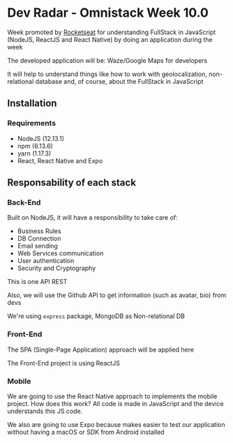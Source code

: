 # Dev Radar - Omnistack Week 10.0

Week promoted by [Rocketseat](https://rocketseat.com.br/) for understanding FullStack in JavaScript (NodeJS, ReactJS and React Native) by doing an application during the week

The developed application will be: Waze/Google Maps for developers

It will help to understand things like how to work with geolocalization, non-relational database and, of course, about the FullStack in JavaScript

## Installation

### Requirements

* NodeJS (12.13.1)
* npm (6.13.6)
* yarn (1.17.3)
* React, React Native and Expo

## Responsability of each stack

### Back-End

Built on NodeJS, it will have a responsibility to take care of:

* Business Rules
* DB Connection
* Email sending
* Web Services communication
* User authentication
* Security and Cryptography

This is one API REST

Also, we will use the Github API to get information (such as avatar, bio) from devs

We're using `express` package, MongoDB as Non-relational DB

### Front-End

The SPA (Single-Page Application) approach will be applied here

The Front-End project is using ReactJS

### Mobile

We are going to use the React Native approach to implements the mobile project. How does this work? All code is made in JavaScript and the device understands this JS code.

We also are going to use Expo because makes easier to test our application without having a macOS or SDK from Android installed
